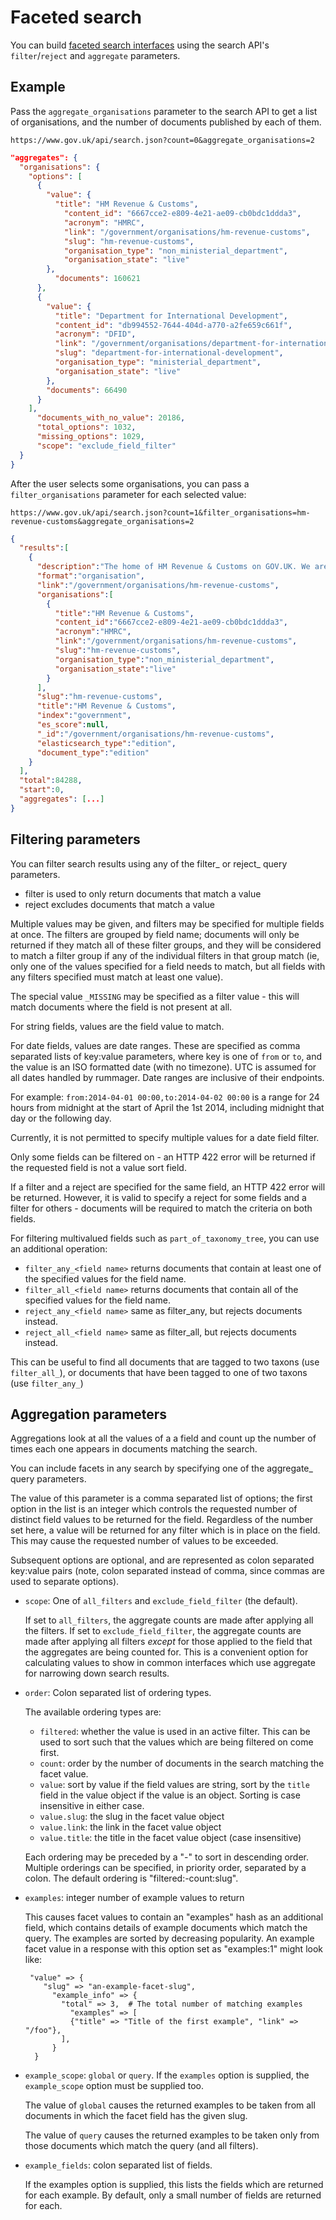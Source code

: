 # Faceted search

You can build [faceted search interfaces](https://alistapart.com/article/design-patterns-faceted-navigation) using the search API's `filter`/`reject` and `aggregate` parameters.

## Example

Pass the `aggregate_organisations` parameter to the search API to get a list of organisations, and the number of documents published by each of them.

```
https://www.gov.uk/api/search.json?count=0&aggregate_organisations=2
```

```json
"aggregates": {
  "organisations": {
    "options": [
      {
        "value": {
          "title": "HM Revenue & Customs",
            "content_id": "6667cce2-e809-4e21-ae09-cb0bdc1ddda3",
            "acronym": "HMRC",
            "link": "/government/organisations/hm-revenue-customs",
            "slug": "hm-revenue-customs",
            "organisation_type": "non_ministerial_department",
            "organisation_state": "live"
        },
          "documents": 160621
      },
      {
        "value": {
          "title": "Department for International Development",
          "content_id": "db994552-7644-404d-a770-a2fe659c661f",
          "acronym": "DFID",
          "link": "/government/organisations/department-for-international-development",
          "slug": "department-for-international-development",
          "organisation_type": "ministerial_department",
          "organisation_state": "live"
        },
        "documents": 66490
      }
    ],
      "documents_with_no_value": 20186,
      "total_options": 1032,
      "missing_options": 1029,
      "scope": "exclude_field_filter"
  }
}
```

After the user selects some organisations, you can pass a `filter_organisations` parameter for each selected value:

```
https://www.gov.uk/api/search.json?count=1&filter_organisations=hm-revenue-customs&aggregate_organisations=2
```

```json
{
  "results":[
    {
      "description":"The home of HM Revenue & Customs on GOV.UK. We are the UK’s tax, payments and customs authority, and we have a vital purpose: we collect the money that pays for the UK’s public services and help families and individuals with targeted financial support. We do this by being impartial and increasingly effective and efficient in our administration. We help the honest majority to get their tax right and make it hard for the dishonest minority to cheat the system.",
      "format":"organisation",
      "link":"/government/organisations/hm-revenue-customs",
      "organisations":[
        {
          "title":"HM Revenue & Customs",
          "content_id":"6667cce2-e809-4e21-ae09-cb0bdc1ddda3",
          "acronym":"HMRC",
          "link":"/government/organisations/hm-revenue-customs",
          "slug":"hm-revenue-customs",
          "organisation_type":"non_ministerial_department",
          "organisation_state":"live"
        }
      ],
      "slug":"hm-revenue-customs",
      "title":"HM Revenue & Customs",
      "index":"government",
      "es_score":null,
      "_id":"/government/organisations/hm-revenue-customs",
      "elasticsearch_type":"edition",
      "document_type":"edition"
    }
  ],
  "total":84288,
  "start":0,
  "aggregates": [...]
}
```

## Filtering parameters
You can filter search results using any of the filter_<field name> or reject_<field name> query parameters.

- filter is used to only return documents that match a value
- reject excludes documents that match a value

Multiple values may be given, and filters may be specified for multiple fields at once. The filters are grouped by field name; documents will only be returned if they match all of these filter groups, and they will be considered to match a filter group if any of the individual filters in that group match (ie, only one of the values specified for a field needs to match, but all fields with any filters specified must match at least one value).

The special value `_MISSING` may be specified as a filter value - this will match documents where the field is not present at all.

For string fields, values are the field value to match.

For date fields, values are date ranges. These are specified as comma separated lists of key:value parameters, where key is one of `from` or `to`, and the value is an ISO formatted date (with no timezone). UTC is assumed for all dates handled by rummager. Date ranges are inclusive of their endpoints.

For example: `from:2014-04-01 00:00,to:2014-04-02 00:00` is a range for 24 hours from midnight at the start of April the 1st 2014, including midnight that day or the following day.

Currently, it is not permitted to specify multiple values for a date field filter.

Only some fields can be filtered on - an HTTP 422 error will be returned if the requested field is not a value sort field.

If a filter and a reject are specified for the same field, an HTTP 422 error will be returned. However, it is valid to specify a reject for some fields and a filter for others - documents will be required to match the criteria on both fields.

For filtering multivalued fields such as `part_of_taxonomy_tree`, you can use an additional operation:

- `filter_any_<field name>` returns documents that contain at least one of the specified values for the field name.
- `filter_all_<field name>` returns documents that contain all of the specified values for the field name.
- `reject_any_<field name>` same as filter_any, but rejects documents instead.
- `reject_all_<field name>` same as filter_all, but rejects documents instead.

This can be useful to find all documents that are tagged to two taxons (use `filter_all_`), or documents that have been tagged to one of two taxons (use `filter_any_`)
## Aggregation parameters

Aggregations look at all the values of a a field and count up the number of times each one appears in documents matching the search.

You can include facets in any search by specifying one of the aggregate_<field name> query parameters.

The value of this parameter is a comma separated list of options; the first option in the list is an integer which controls the requested number of distinct field values to be returned for the field. Regardless of the number set here, a value will be returned for any filter which is in place on the field. This may cause the requested number of values to be exceeded.

Subsequent options are optional, and are represented as colon separated key:value pairs (note, colon separated instead of comma, since commas are used to separate options).

 - `scope`: One of `all_filters` and `exclude_field_filter` (the default).

   If set to `all_filters`, the aggregate counts are made after applying all the
   filters.  If set to `exclude_field_filter`, the aggregate counts are made
   after applying all filters _except_ for those applied to the field that
   the aggregates are being counted for.  This is a convenient option for
   calculating values to show in common interfaces which use aggregate for
   narrowing down search results.

 - `order`: Colon separated list of ordering types.

   The available ordering types are:

    - `filtered`: whether the value is used in an active filter.  This can be
used to sort such that the values which are being filtered on come
first.
    - `count`: order by the number of documents in the search matching the
facet value.
    - `value`: sort by value if the field values are string, sort by the
`title` field in the value object if the value is an object.  Sorting
is case insensitive in either case.
    - `value.slug`: the slug in the facet value object
    - `value.link`: the link in the facet value object
    - `value.title`: the title in the facet value object (case insensitive)

   Each ordering may be preceded by a "-" to sort in descending order.
   Multiple orderings can be specified, in priority order, separated by a
   colon.  The default ordering is "filtered:-count:slug".

 - `examples`: integer number of example values to return

   This causes facet values to contain an "examples" hash as an additional
   field, which contains details of example documents which match the query.
   The examples are sorted by decreasing popularity.  An example facet value
   in a response with this option set as "examples:1" might look like:

        "value" => {
           "slug" => "an-example-facet-slug",
             "example_info" => {
               "total" => 3,  # The total number of matching examples
                 "examples" => [
                 {"title" => "Title of the first example", "link" => "/foo"},
               ],
             }
         }

 - `example_scope`: `global` or `query`.  If the `examples` option is supplied, the
   `example_scope` option must be supplied too.

   The value of `global` causes the returned examples to be taken from all
   documents in which the facet field has the given slug.

   The value of `query` causes the returned examples to be taken only from
   those documents which match the query (and all filters).

 - `example_fields`: colon separated list of fields.

   If the examples option is supplied, this lists the fields which are
   returned for each example.  By default, only a small number of fields are
   returned for each.
